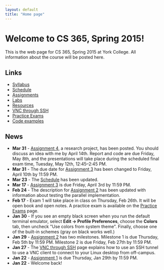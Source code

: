 ```yaml
---
layout: default
title: "Home page"
---
```


# Welcome to CS 365, Spring 2015!

This is the web page for CS 365, Spring 2015 at York College.  All information about the course will be posted here.

## Links

* [Syllabus](syllabus.html)
* [Schedule](schedule.html)
* [Assignments](assign/index.html)
* [Labs](labs/index.html)
* [Resources](resources.html)
* [VNC through SSH](vncSshTunnel.html)
* [Practice Exams](practice/index.html)
* [Code examples](examples/index.html)

## News

* **Mar 31** - [Assignment 4](assign/assign04.html), a research project, has been posted.  You should discuss an idea with me by April 14th.  Report and code are due Friday, May 8th, and the presentations will take place during the scheduled final exam time, Tuesday, May 12th, 12:45&ndash;2:45 PM.
* **Mar 31** - The due date for [Assignment 3](assign/assign03.html) has been changed to Friday, April 10th by 11:59 PM.
* **Mar 23** - The [Schedule](schedule.html) has been updated.
* **Mar 17** - [Assignment 3](assign/assign03.html) is due Friday, April 3rd by 11:59 PM.
* **Feb 24** - The description for [Assignment 2](assign/assign02.html) has been updated with information about testing the parallel implementation.
* **Feb 17** - Exam 1 will take place in class on Thursday, Feb 26th.  It will be open book and open notes.  A practice exam is available on the [Practice Exams](practice/index.html) page.
* **Jan 30** - If you see an empty black screen when you run the default terminal emulator, select **Edit &rarr; Profile Preferences**, choose the **Colors** tab, then uncheck "Use colors from system theme".  Finally, choose one of the built-in schemes (gray on black works well.)
* **Jan 29** - [Assignment 2](assign/assign02.html) has two milestones.  Milestone 1 is due Thursday, Feb 5th by 11:59 PM.  Milestone 2 is due Friday, Feb 27th by 11:59 PM.
* **Jan 27** - The [VNC through SSH](vncSshTunnel.html) page explains how to use an SSH tunnel to use a VNC client to connect to your Linux desktop from off-campus.
* **Jan 22** - [Assignment 1](assign/assign01.html) is due Thursday, Jan 29th by 11:59 PM.
* **Jan 22** - Welcome back!
